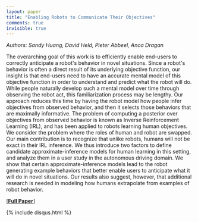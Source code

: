 ```yaml
---
layout: paper
title: "Enabling Robots to Communicate Their Objectives"
comments: true
invisible: true
---
```


<p class="text-left"><i>Authors: Sandy Huang, David Held, Pieter Abbeel, Anca Dragan</i></p>

The overarching goal of this work is to efficiently enable end-users to correctly anticipate a robot's behavior in novel situations. Since a robot's behavior is often a direct result of its underlying objective function, our insight is that end-users need to have an accurate mental model of this objective function in order to understand and predict what the robot will do.  While people naturally develop such a mental model over time through observing the robot act, this familiarization process may be lengthy.  Our approach reduces this time by having the robot model how people infer objectives from observed behavior, and then it selects those behaviors that are maximally informative.   The problem of computing a posterior over objectives from observed behavior is known as Inverse Reinforcement Learning (IRL), and has been applied to robots learning human objectives. We consider the problem where the roles of human and robot are swapped. Our main contribution is to recognize that unlike robots, humans will not be exact in their IRL inference. We thus introduce two factors to define candidate approximate-inference models for human learning in this setting, and analyze them in a user study in the autonomous driving domain. We show that certain approximate-inference models lead to the robot generating example behaviors that better enable users to anticipate what it will do in novel situations.  Our results also suggest, however, that additional research is needed in modeling how humans extrapolate from examples of robot behavior.

[<b><a href="https://storage.googleapis.com/rss2017-papers/27.pdf">Full Paper</a></b>]

{% include disqus.html %}